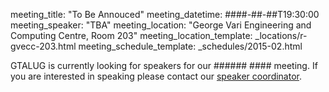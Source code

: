 meeting_title: "To Be Annouced"
meeting_datetime: ####-##-##T19:30:00
meeting_speaker: "TBA"
meeting_location: "George Vari Engineering and Computing Centre, Room 203"
meeting_location_template: _locations/r-gvecc-203.html
meeting_schedule_template: _schedules/2015-02.html

<div class="alert alert-info">
GTALUG is currently looking for speakers for our ###### ####
meeting. If you are interested in speaking please contact our
<a href="mailto:speaker-coordinator@gtalug.org" class="alert-link">speaker coordinator</a>.
</div>
